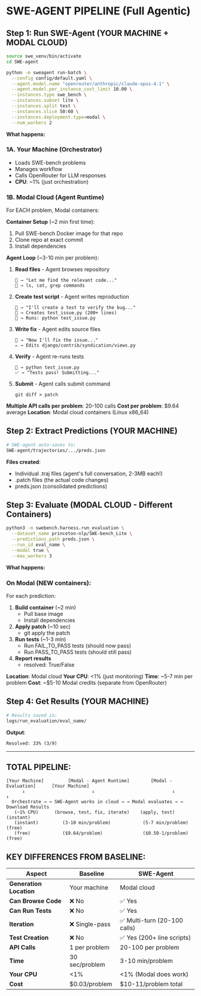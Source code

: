 # SWE-AGENT PIPELINE (Full Agentic)

## Step 1: Run SWE-Agent (YOUR MACHINE + MODAL CLOUD)
```bash
source swe_venv/bin/activate
cd SWE-agent

python -m sweagent run-batch \
  --config config/default.yaml \
  --agent.model.name "openrouter/anthropic/claude-opus-4.1" \
  --agent.model.per_instance_cost_limit 10.00 \
  --instances.type swe_bench \
  --instances.subset lite \
  --instances.split test \
  --instances.slice 50:60 \
  --instances.deployment.type=modal \
  --num_workers 2
```

**What happens:**

### 1A. Your Machine (Orchestrator)
- Loads SWE-bench problems
- Manages workflow
- Calls OpenRouter for LLM responses
- **CPU**: ~1% (just orchestration)

### 1B. Modal Cloud (Agent Runtime)
For EACH problem, Modal containers:

**Container Setup** (~2 min first time):
1. Pull SWE-bench Docker image for that repo
2. Clone repo at exact commit
3. Install dependencies

**Agent Loop** (~3-10 min per problem):
1. **Read files** - Agent browses repository
   ```
   🤖 → "Let me find the relevant code..."
   📂 → ls, cat, grep commands
   ```

2. **Create test script** - Agent writes reproduction
   ```
   🤖 → "I'll create a test to verify the bug..."
   📝 → Creates test_issue.py (200+ lines)
   🏃 → Runs: python test_issue.py
   ```

3. **Write fix** - Agent edits source files
   ```
   🤖 → "Now I'll fix the issue..."
   ✏️ → Edits django/contrib/syndication/views.py
   ```

4. **Verify** - Agent re-runs tests
   ```
   🏃 → python test_issue.py
   ✅ → "Tests pass! Submitting..."
   ```

5. **Submit** - Agent calls submit command
   ```
   git diff > patch
   ```

**Multiple API calls per problem**: 20-100 calls
**Cost per problem**: $9.64 average
**Location**: Modal cloud containers (Linux x86_64)

## Step 2: Extract Predictions (YOUR MACHINE)
```bash
# SWE-agent auto-saves to:
SWE-agent/trajectories/.../preds.json
```

**Files created**:
- Individual .traj files (agent's full conversation, 2-3MB each!)
- .patch files (the actual code changes)
- preds.json (consolidated predictions)

## Step 3: Evaluate (MODAL CLOUD - Different Containers)
```bash
python3 -m swebench.harness.run_evaluation \
  --dataset_name princeton-nlp/SWE-bench_Lite \
  --predictions_path preds.json \
  --run_id eval_name \
  --modal true \
  --max_workers 3
```

**What happens:**

### On Modal (NEW containers):
For each prediction:
1. **Build container** (~2 min)
   - Pull base image
   - Install dependencies
2. **Apply patch** (~10 sec)
   - git apply the patch
3. **Run tests** (~1-3 min)
   - Run FAIL_TO_PASS tests (should now pass)
   - Run PASS_TO_PASS tests (should still pass)
4. **Report results**
   - resolved: True/False

**Location**: Modal cloud
**Your CPU**: <1% (just monitoring)
**Time**: ~5-7 min per problem
**Cost**: ~$5-10 Modal credits (separate from OpenRouter)

## Step 4: Get Results (YOUR MACHINE)
```bash
# Results saved in:
logs/run_evaluation/eval_name/
```

**Output**:
```
Resolved: 33% (3/9)
```

---

## TOTAL PIPELINE:
```
[Your Machine]         [Modal - Agent Runtime]        [Modal - Evaluation]      [Your Machine]
      ↓                         ↓                             ↓                        ↓
  Orchestrate → → SWE-Agent works in cloud → → Modal evaluates → → Download Results
   (~1% CPU)      (browse, test, fix, iterate)    (apply, test)         (instant)
   (instant)         (3-10 min/problem)            (5-7 min/problem)     (free)
   (free)            ($9.64/problem)               ($0.50-1/problem)     (free)
```

## KEY DIFFERENCES FROM BASELINE:

| Aspect | Baseline | SWE-Agent |
|--------|----------|-----------|
| **Generation Location** | Your machine | Modal cloud |
| **Can Browse Code** | ❌ No | ✅ Yes |
| **Can Run Tests** | ❌ No | ✅ Yes |
| **Iteration** | ❌ Single-pass | ✅ Multi-turn (20-100 calls) |
| **Test Creation** | ❌ No | ✅ Yes (200+ line scripts) |
| **API Calls** | 1 per problem | 20-100 per problem |
| **Time** | 30 sec/problem | 3-10 min/problem |
| **Your CPU** | <1% | <1% (Modal does work) |
| **Cost** | $0.03/problem | $10-11/problem total |
